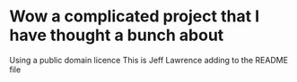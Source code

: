 # **Wow a complicated project that I have thought a bunch about**
Using a public domain licence
This is Jeff Lawrence adding to the README file
